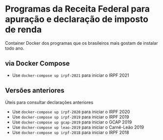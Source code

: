 # Programas da Receita Federal para apuração e declaração de imposto de renda

Container Docker dos programas que os brasileiros mais gostam de instalar todo ano.

## via Docker Compose

- Use `docker-compose up irpf-2021` para iniciar o IRPF 2021

## Versões anteriores

Úteis para consultar declarações anteriores

- Use `docker-compose up irpf-2020` para iniciar o IRPF 2020
- Use `docker-compose up irpf-2019` para iniciar o IRPF 2019
- Use `docker-compose up gcap-2019` para iniciar o GCAP 2019
- Use `docker-compose up leao-2019` para iniciar o Carnê-Leão 2019
- Use `docker-compose up irpf-2018` para iniciar o IRPF 2018
